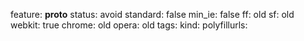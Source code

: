 feature: __proto__
status: avoid
standard: false
min_ie: false
ff: old
sf: old
webkit: true
chrome: old
opera: old
tags:
kind:
polyfillurls:

